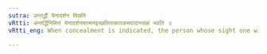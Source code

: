 ```yaml
---
sutra: अन्तर्द्धौ येनादर्शन मिछति
vRtti: अन्तर्द्धिनिमित्तं येनादर्शनमात्मनइच्छतितत्कारकमपादानसंज्ञं भवति ॥
vRtti_eng: When concealment is indicated, the person whose sight one wishes to avoid, is called _Apadana_ _karaka_.

---
```

